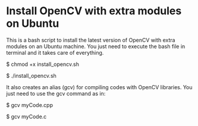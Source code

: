 # Install OpenCV with extra modules on Ubuntu

This is a bash script to install the latest version of OpenCV with extra modules on an Ubuntu machine.
You just need to execute the bash file in terminal and it takes care of everything.

$ chmod +x install_opencv.sh

$ ./install_opencv.sh
 

It also creates an alias (gcv) for compiling codes with OpenCV libraries. You just need to use the gcv command as in:

$ gcv myCode.cpp

$ gcv myCode.c
